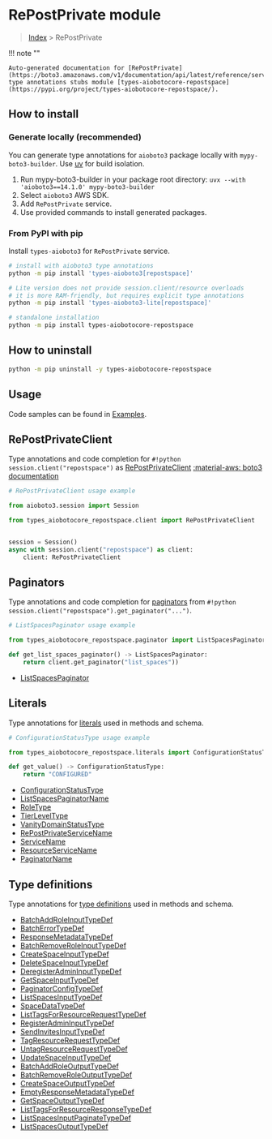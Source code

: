 # RePostPrivate module

> [Index](../README.md) > RePostPrivate


!!! note ""

    Auto-generated documentation for [RePostPrivate](https://boto3.amazonaws.com/v1/documentation/api/latest/reference/services/repostspace.html#repostprivate)
    type annotations stubs module [types-aiobotocore-repostspace](https://pypi.org/project/types-aiobotocore-repostspace/).

## How to install

### Generate locally (recommended)

You can generate type annotations for `aioboto3` package locally with `mypy-boto3-builder`.
Use [uv](https://docs.astral.sh/uv/getting-started/installation/) for build isolation.

1. Run mypy-boto3-builder in your package root directory: `uvx --with 'aioboto3==14.1.0' mypy-boto3-builder`
1. Select `aioboto3` AWS SDK.
1. Add `RePostPrivate` service.
1. Use provided commands to install generated packages.



### From PyPI with pip

Install `types-aioboto3` for `RePostPrivate` service.

```bash
# install with aioboto3 type annotations
python -m pip install 'types-aioboto3[repostspace]'

# Lite version does not provide session.client/resource overloads
# it is more RAM-friendly, but requires explicit type annotations
python -m pip install 'types-aioboto3-lite[repostspace]'

# standalone installation
python -m pip install types-aiobotocore-repostspace
```



## How to uninstall

```bash
python -m pip uninstall -y types-aiobotocore-repostspace
```

## Usage

Code samples can be found in [Examples](./usage.md).

## RePostPrivateClient

Type annotations and code completion for  `#!python session.client("repostspace")` as [RePostPrivateClient](./client.md)
[:material-aws: boto3 documentation](https://boto3.amazonaws.com/v1/documentation/api/latest/reference/services/repostspace.html#RePostPrivate.Client)

```python
# RePostPrivateClient usage example

from aioboto3.session import Session

from types_aiobotocore_repostspace.client import RePostPrivateClient


session = Session()
async with session.client("repostspace") as client:
    client: RePostPrivateClient
```


## Paginators

Type annotations and code completion for
[paginators](./paginators.md)
from `#!python session.client("repostspace").get_paginator("...")`.

```python
# ListSpacesPaginator usage example

from types_aiobotocore_repostspace.paginator import ListSpacesPaginator

def get_list_spaces_paginator() -> ListSpacesPaginator:
    return client.get_paginator("list_spaces"))
```

- [ListSpacesPaginator](./paginators.md#listspacespaginator)








## Literals

Type annotations for [literals](./literals.md) used in methods and schema.

```python
# ConfigurationStatusType usage example

from types_aiobotocore_repostspace.literals import ConfigurationStatusType

def get_value() -> ConfigurationStatusType:
    return "CONFIGURED"
```

- [ConfigurationStatusType](./literals.md#configurationstatustype)
- [ListSpacesPaginatorName](./literals.md#listspacespaginatorname)
- [RoleType](./literals.md#roletype)
- [TierLevelType](./literals.md#tierleveltype)
- [VanityDomainStatusType](./literals.md#vanitydomainstatustype)
- [RePostPrivateServiceName](./literals.md#repostprivateservicename)
- [ServiceName](./literals.md#servicename)
- [ResourceServiceName](./literals.md#resourceservicename)
- [PaginatorName](./literals.md#paginatorname)




## Type definitions

Type annotations for [type definitions](./type_defs.md) used in methods and schema.

- [BatchAddRoleInputTypeDef](./type_defs.md#batchaddroleinputtypedef)
- [BatchErrorTypeDef](./type_defs.md#batcherrortypedef)
- [ResponseMetadataTypeDef](./type_defs.md#responsemetadatatypedef)
- [BatchRemoveRoleInputTypeDef](./type_defs.md#batchremoveroleinputtypedef)
- [CreateSpaceInputTypeDef](./type_defs.md#createspaceinputtypedef)
- [DeleteSpaceInputTypeDef](./type_defs.md#deletespaceinputtypedef)
- [DeregisterAdminInputTypeDef](./type_defs.md#deregisteradmininputtypedef)
- [GetSpaceInputTypeDef](./type_defs.md#getspaceinputtypedef)
- [PaginatorConfigTypeDef](./type_defs.md#paginatorconfigtypedef)
- [ListSpacesInputTypeDef](./type_defs.md#listspacesinputtypedef)
- [SpaceDataTypeDef](./type_defs.md#spacedatatypedef)
- [ListTagsForResourceRequestTypeDef](./type_defs.md#listtagsforresourcerequesttypedef)
- [RegisterAdminInputTypeDef](./type_defs.md#registeradmininputtypedef)
- [SendInvitesInputTypeDef](./type_defs.md#sendinvitesinputtypedef)
- [TagResourceRequestTypeDef](./type_defs.md#tagresourcerequesttypedef)
- [UntagResourceRequestTypeDef](./type_defs.md#untagresourcerequesttypedef)
- [UpdateSpaceInputTypeDef](./type_defs.md#updatespaceinputtypedef)
- [BatchAddRoleOutputTypeDef](./type_defs.md#batchaddroleoutputtypedef)
- [BatchRemoveRoleOutputTypeDef](./type_defs.md#batchremoveroleoutputtypedef)
- [CreateSpaceOutputTypeDef](./type_defs.md#createspaceoutputtypedef)
- [EmptyResponseMetadataTypeDef](./type_defs.md#emptyresponsemetadatatypedef)
- [GetSpaceOutputTypeDef](./type_defs.md#getspaceoutputtypedef)
- [ListTagsForResourceResponseTypeDef](./type_defs.md#listtagsforresourceresponsetypedef)
- [ListSpacesInputPaginateTypeDef](./type_defs.md#listspacesinputpaginatetypedef)
- [ListSpacesOutputTypeDef](./type_defs.md#listspacesoutputtypedef)

